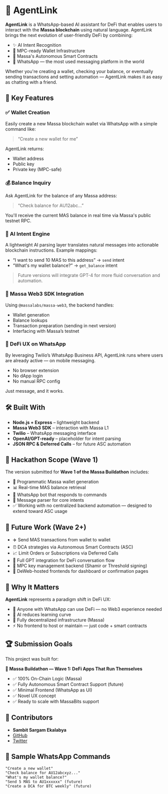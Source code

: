 # 🤖 AgentLink

**AgentLink** is a WhatsApp-based AI assistant for DeFi that enables users to interact with the **Massa blockchain** using natural language. AgentLink brings the next evolution of user-friendly DeFi by combining:

- ✨ AI Intent Recognition  
- 🔐 MPC-ready Wallet Infrastructure  
- 🔗 Massa's Autonomous Smart Contracts  
- 📱 WhatsApp — the most used messaging platform in the world

Whether you're creating a wallet, checking your balance, or eventually sending transactions and setting automation — AgentLink makes it as easy as chatting with a friend.


## 🌟 Key Features

### ✅ Wallet Creation
Easily create a new Massa blockchain wallet via WhatsApp with a simple command like:

> “Create a new wallet for me”

AgentLink returns:
- Wallet address
- Public key
- Private key (MPC-safe)


### 💰 Balance Inquiry
Ask AgentLink for the balance of any Massa address:

> “Check balance for AU12abc...”

You'll receive the current MAS balance in real time via Massa's public testnet RPC.


### 🧠 AI Intent Engine
A lightweight AI parsing layer translates natural messages into actionable blockchain instructions. Example mappings:
- “I want to send 10 MAS to this address” → `send` intent
- “What's my wallet balance?” → `get_balance` intent

> Future versions will integrate GPT-4 for more fluid conversation and automation.

### 🔄 Massa Web3 SDK Integration
Using `@massalabs/massa-web3`, the backend handles:
- Wallet generation
- Balance lookups
- Transaction preparation (sending in next version)
- Interfacing with Massa’s testnet


### 🧪 DeFi UX on WhatsApp
By leveraging Twilio’s WhatsApp Business API, AgentLink runs where users are already active — on mobile messaging.

- No browser extension
- No dApp login
- No manual RPC config

Just message, and it works.

## 🛠 Built With

- **Node.js + Express** – lightweight backend  
- **Massa Web3 SDK** – interaction with Massa L1  
- **Twilio** – WhatsApp messaging interface  
- **OpenAI/GPT-ready** – placeholder for intent parsing  
- **JSON RPC & Deferred Calls** – for future ASC automation


## 🎯 Hackathon Scope (Wave 1)

The version submitted for **Wave 1 of the Massa Buildathon** includes:

- 🔐 Programmatic Massa wallet generation  
- 📊 Real-time MAS balance retrieval  
- 💬 WhatsApp bot that responds to commands  
- 🧠 Message parser for core intents  
- ✅ Working with no centralized backend automation — designed to extend toward ASC usage

## 🧩 Future Work (Wave 2+)

- ✈️ Send MAS transactions from wallet to wallet  
- ⏰ DCA strategies via Autonomous Smart Contracts (ASC)  
- 📈 Limit Orders or Subscriptions via Deferred Calls  
- 🤖 Full GPT integration for DeFi conversation flow  
- 🔐 MPC key management backend (Shamir or Threshold signing)  
- 🔗 DeWeb-hosted frontends for dashboard or confirmation pages


## 🧠 Why It Matters

**AgentLink** represents a paradigm shift in DeFi UX:
- 📱 Anyone with WhatsApp can use DeFi — no Web3 experience needed  
- 🧠 AI reduces learning curve  
- 🔗 Fully decentralized infrastructure (Massa)  
- ⚡ No frontend to host or maintain — just code + smart contracts

## 🏆 Submission Goals

This project was built for:

**🧱 Massa Buildathon — Wave 1: DeFi Apps That Run Themselves**

- ✅ 100% On-Chain Logic (Massa)  
- ✅ Fully Autonomous Smart Contract Support (future)  
- ✅ Minimal Frontend (WhatsApp as UI)  
- ✅ Novel UX concept  
- ✅ Ready to scale with MassaBits support


## 👥 Contributors

- **Sambit Sargam Ekalabya**  
- [GitHub](https://github.com/sambitsargam)  
- [Twitter](https://twitter.com/sambitsargam)


## 💬 Sample WhatsApp Commands

```text
"Create a new wallet"
"Check balance for AU12abcxyz..."
"What's my wallet balance?"
"Send 5 MAS to AU1xxxxxx" (future)
"Create a DCA for BTC weekly" (future)
